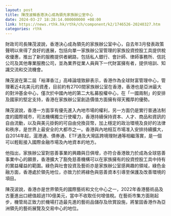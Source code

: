 ```yaml
---
layout: post
title: 陳茂波稱香港決心成為領先家族辦公室中心
date: 2024-03-27 18:28:14.000000000 +08:00
link: https://news.rthk.hk/rthk/ch/component/k2/1746526-20240327.htm
categories: rthk
---
```


財政司司長陳茂波說，香港決心成為領先的家族辦公室中心，自去年3月發表政策聲明以來得了良好的進展，包括向單一家族辦公室管理的家族投資控股工具提供稅收優惠，推出了新的服務提供者網路，包括私人銀行、會計師、律師事務所、信託公司及其他專業服務公司，並為業界從業人員與下一代財富擁有者，提供培訓、知識交流和交流機會。

陳茂波在第二屆「裕澤香江」高峰論壇致辭表示，香港作為全球財富管理中心，管理著近4兆美元的資產，目前約有2700間家族辦公室在香港，香港也是亞洲最大的對沖基金中心，僅次於中國內地的第二大私募股權中心，在「一國兩制」的安排及國家的堅定支持，香港在家族辦公室創造價值方面擁有得天獨厚的優勢。

陳茂波說，香港一方面享有優先進入內地市場的權利，另一方面仍是實行普通法制度的國際城市，司法機構獨立行使權力，香港持續保持資本、人才、商品和資訊的自由流動，以及與美元掛鉤的可自由兌換貨幣，加上穩定的政治環境及良好的法律和秩序，是世界上最安全的大都市之一。香港與內地相互市場准入安排持續擴大，自2014年起，滬港通、債券通、ETF通及大灣區跨境理財通等相繼落實，是一個可以輕鬆接入國際金融市場及內地資本的地方。

他指出，家族辦公室對慈善事業的興趣與日俱增，亦符合香港致力於成為全球慈善事業中心的願景，香港擴大了豁免慈善機構可以在家族擁有的投資控股工具中持有的實益權益的範圍。綠色與社會投資及藝術亦是家族辦公室感興趣的領域，綠色金融方面，香港處於領先地位，亦致力於將綠色與慈善資本引導至保護及改善環境的項目。

陳茂波說，香港亦是世界領先的國際藝術和文化中心之一，2022年香港藝術品及古董進出口總值超過110億美元，當中不收取任何增值稅。在藝術市集方面剛起步，機管局正致力於機場打造最先進的藝術品儲存及欣賞設施，將鞏固香港作為亞洲領先的藝術展覽及交易中心的地位。
